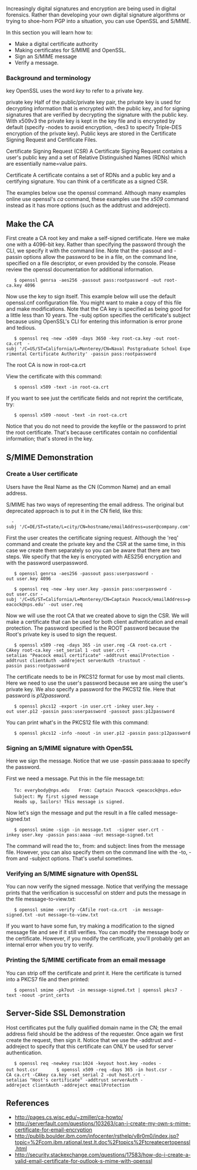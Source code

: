 Increasingly digital signatures and encryption are being used in digital
forensics. Rather than developing your own digital signature algorithms
or trying to shoe-horn PGP into a situation, you can use OpenSSL and
S/MIME.

In this section you will learn how to:

- Make a digital certificate authority
- Making certificates for S/MIME and OpenSSL.
- Sign an S/MIME message
- Verify a message.

### Background and terminology

key
OpenSSL uses the word *key* to refer to a private key.

private key
Half of the public/private key pair, the private key is used for
decrypting information that is encrypted with the public key, and for
signing signatures that are verified by decrypting the signature with
the public key. With x509v3 the private key is kept in the key file and
is encrypted by default (specify -nodes to avoid encryption, -des3 to
specify Triple-DES encryption of the private key). Public keys are
stored in the Certificate Signing Request and Certificate Files.

Certificate Signing Request (CSR)
A Certificate Signing Request contains a user's public key and a set of
Relative Distinguished Names (RDNs) which are essentially name=value
pairs.

Certificate
A certificate contains a set of RDNs and a public key and a certifying
signature. You can think of a certificate as a signed CSR.

The examples below use the openssl command. Although many examples
online use openssl's *ca* command, these examples use the *x509* command
instead as it has more options (such as the addtrust and addreject).

## Make the CA

First create a CA root key and make a self-signed certificate. Here we
make one with a 4096-bit key. Rather than specifying the password
through the CLI, we specify it with the command line. Note that the
-passout and -passin options allow the password to be in a file, on the
command line, specified on a file descriptor, or even provided by the
console. Please review the openssl documentation for additional
information.

`   $ openssl genrsa -aes256 -passout pass:rootpassword -out root-ca.key 4096`

Now use the key to sign itself. This example below will use the default
openssl.cnf configuration file. You might want to make a copy of this
file and make modifications. Note that the CA key is specified as being
good for a little less than 10 years. The -subj option specifies the
certificate's subject because using OpenSSL's CLI for entering this
information is error prone and tedious.

`   $ openssl req -new -x509 -days 3650 -key root-ca.key -out root-ca.crt  -subj '/C=US/ST=California/L=Monterey/CN=Naval Postgraduate School Experimental Certificate Authority' -passin pass:rootpassword`

The root CA is now in root-ca.crt

View the certificate with this command:

`   $ openssl x509 -text -in root-ca.crt`

If you want to see just the certificate fields and not reprint the
certificate, try:

`   $ openssl x509 -noout -text -in root-ca.crt`

Notice that you do not need to provide the keyfile or the password to
print the root certificate. That's because certificates contain no
confidential information; that's stored in the key.

## S/MIME Demonstration

### Create a User certificate

Users have the Real Name as the CN (Common Name) and an email address.

S/MIME has two ways of representing the email address. The original but
deprecated approach is to put it in the CN field, like this:

`  -subj '/C=DE/ST=state/L=city/CN=hostname/emailAddress=user@company.com'`

First the user creates the certificate signing request. Although the
'req' command and create the private key and the CSR at the same time,
in this case we create them separately so you can be aware that there
are two steps. We specify that the key is encrypted with AES256
encryption and with the password userpassword.

`   $ openssl genrsa -aes256 -passout pass:userpassword -out user.key 4096`

`   $ openssl req -new -key user.key -passin pass:userpassword -out user.csr -subj '/C=US/ST=California/L=Monterey/CN=Captain Peacock/emailAddress=peacock@nps.edu' -out user.req`

Now we will use the root CA that we created above to sign the CSR. We
will make a certificate that can be used for both client authentication
and email protection. The password specified is the ROOT password
because the Root's private key is used to sign the request.

`   $ openssl x509 -req -days 365 -in user.req -CA root-ca.crt -CAkey root-ca.key -set_serial 1 -out user.crt -setalias "Peacock email certificate" -addtrust emailProtection -addtrust clientAuth -addreject serverAuth -trustout -passin pass:rootpassword`

The certificate needs to be in PKCS12 format for use by most mail
clients. Here we need to use the user's password because we are using
the user's private key. We also specify a password for the PKCS12 file.
Here that password is *p12password*.

`   $ openssl pkcs12 -export -in user.crt -inkey user.key -out user.p12 -passin pass:userpassword -passout pass:p12password`

You can print what's in the PKCS12 file with this command:

`   $ openssl pkcs12 -info -noout -in user.p12 -passin pass:p12password`

### Signing an S/MIME signature with OpenSSL

Here we sign the message. Notice that we use -passin pass:aaaa to
specify the password.

First we need a message. Put this in the file message.txt:

`   To: everybody@nps.edu`
`   From: Captain Peacock <peacock@nps.edu>`
`   Subject: My first signed message`
`   `
`   Heads up, Sailors! This message is signed.`

Now let's sign the message and put the result in a file called
message-signed.txt

`   $ openssl smime -sign -in message.txt  -signer user.crt -inkey user.key -passin pass:aaaa -out message-signed.txt`

The command will read the to:, from: and subject: lines from the message
file. However, you can also specify them on the command line with the
-to, -from and -subject options. That's useful sometimes.

### Verifying an S/MIME signature with OpenSSL

You can now verify the signed message. Notice that verifying the message
prints that the verification is successful on stderr and puts the
message in the file message-to-view.txt:

`   $ openssl smime -verify -CAfile root-ca.crt  -in message-signed.txt -out message-to-view.txt`

If you want to have some fun, try making a modification to the signed
message file and see if it still verifies. You can modify the message
body or the certificate. However, if you modify the certificate, you'll
probably get an internal error when you try to verify.

### Printing the S/MIME certificate from an email message

You can strip off the certificate and print it. Here the certificate is
turned into a PKCS7 file and then printed:

`   $ openssl smime -pk7out -in message-signed.txt | openssl pkcs7 -text -noout -print_certs`

## Server-Side SSL Demonstration

Host certificates put the fully qualified domain name in the CN; the
email address field should be the address of the requester. Once again
we first create the request, then sign it. Notice that we use the
-addtrust and -addreject to specify that this certificate can ONLY be
used for server authentication.

`   $ openssl req -newkey rsa:1024 -keyout host.key -nodes -out host.csr`
`   `
`   $ openssl x509 -req -days 365 -in host.csr -CA ca.crt -CAkey ca.key -set_serial 2 -out host.crt -setalias "Host's certificate" -addtrust serverAuth -addreject clientAuth -addreject emailProtection`

## References

- <http://pages.cs.wisc.edu/~zmiller/ca-howto/>
- <http://serverfault.com/questions/103263/can-i-create-my-own-s-mime-certificate-for-email-encryption>
- <http://publib.boulder.ibm.com/infocenter/rsthelp/v8r0m0/index.jsp?topic=%2Fcom.ibm.rational.test.lt.doc%2Ftopics%2Ftcreatecertopenssl.html>
- <http://security.stackexchange.com/questions/17583/how-do-i-create-a-valid-email-certificate-for-outlook-s-mime-with-openssl>